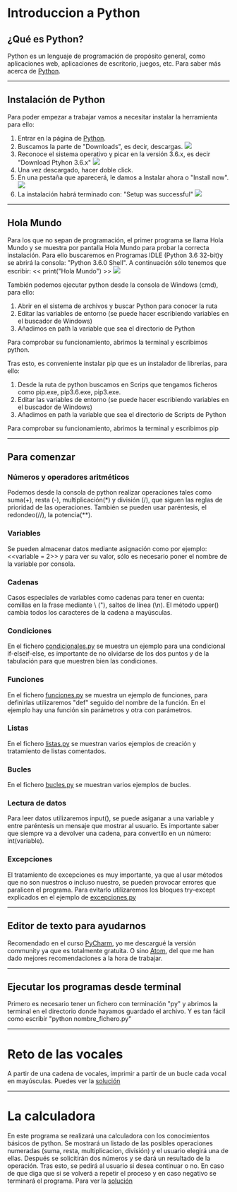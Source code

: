 # Introduccion a Python

## ¿Qué es Python?
Python es un lenguaje de programación de propósito general, como aplicaciones web, aplicaciones de escritorio, juegos, etc. Para saber más acerca de [Python](https://www.python.org).

----------

## Instalación de Python
Para poder empezar a trabajar vamos a necesitar instalar la herramienta para ello:
 1. Entrar en la página de [Python](https://www.python.org).
 2. Buscamos la parte de "Downloads", es decir, descargas.
![](https://github.com/vrdelc/Aprendiendo-Python/blob/master/Capturas%20de%20pantalla/int-instalacion1.JPG)
 3. Reconoce el sistema operativo y picar en la versión 3.6.x, es decir "Download Ptyhon 3.6.x"
![](https://github.com/vrdelc/Aprendiendo-Python/blob/master/Capturas%20de%20pantalla/int-instalacion2.JPG)
 4. Una vez descargado, hacer doble click.
 5. En una pestaña que aparecerá, le damos a Instalar ahora o "Install now".
![](https://github.com/vrdelc/Aprendiendo-Python/blob/master/Capturas%20de%20pantalla/int-instalacion3.JPG)
 6. La instalación habrá terminado con: "Setup was successful"
![](https://github.com/vrdelc/Aprendiendo-Python/blob/master/Capturas%20de%20pantalla/int-instalacion4.JPG)

----------

## Hola Mundo
Para los que no sepan de programación, el primer programa se llama Hola Mundo y se muestra por pantalla Hola Mundo para probar la correcta instalación.
Para ello buscaremos en Programas IDLE (Python 3.6 32-bit)y se abrirá la consola: "Python 3.6.0 Shell".
A continuación sólo tenemos que escribir: << print("Hola Mundo") >>
![](https://github.com/vrdelc/Aprendiendo-Python/blob/master/Capturas%20de%20pantalla/int-holamundo.JPG)

También podemos ejecutar python desde la consola de Windows (cmd), para ello:
 1. Abrir en el sistema de archivos  y buscar Python para conocer la ruta
 2. Editar las variables de entorno (se puede hacer escribiendo variables en el buscador de Windows)
 3. Añadimos en path la variable que sea el directorio de Python

Para comprobar su funcionamiento, abrimos la terminal y escribimos python.

Tras esto, es conveniente instalar pip que es un instalador de librerias, para ello:
 1. Desde la ruta de python buscamos en Scrips que tengamos ficheros como pip.exe, pip3.6.exe, pip3.exe.
 2. Editar las variables de entorno (se puede hacer escribiendo variables en el buscador de Windows)
 3. Añadimos en path la variable que sea el directorio de Scripts de Python

Para comprobar su funcionamiento, abrimos la terminal y escribimos pip

----------

## Para comenzar
### Números y operadores aritméticos
Podemos desde la consola de python realizar operaciones tales como suma(+), resta (-), multiplicación(*) y división (/), que siguen las reglas de prioridad de las operaciones. También se pueden usar paréntesis, el redondeo(//), la potencia(**).

### Variables
Se pueden almacenar datos mediante asignación como por ejemplo: <<variable = 2>> y para ver su valor, sólo es necesario poner el nombre de la variable por consola.

### Cadenas
Casos especiales de variables como cadenas para tener en cuenta: comillas en la frase mediante \ (\"), saltos de línea (\n).
El método upper() cambia todos los caracteres de la cadena a mayúsculas.

### Condiciones
En el fichero [condicionales.py](https://github.com/vrdelc/Aprendiendo-Python/blob/master/Introduccion/condicionales.py) se muestra un ejemplo para una condicional if-elseif-else, es importante de no olvidarse de los dos puntos y de la tabulación para que muestren bien las condiciones.

### Funciones
En el fichero [funciones.py](https://github.com/vrdelc/Aprendiendo-Python/blob/master/Introduccion/funciones.py) se muestra un ejemplo de funciones, para definirlas utilizaremos "def" seguido del nombre de la función. En el ejemplo hay una función sin parámetros y otra con parámetros.

### Listas
En el fichero [listas.py](https://github.com/vrdelc/Aprendiendo-Python/blob/master/Introduccion/listas.py) se muestran varios ejemplos de creación y tratamiento de listas comentados.

### Bucles
En el fichero [bucles.py](https://github.com/vrdelc/Aprendiendo-Python/blob/master/Introduccion/bucles.py) se muestran varios ejemplos de bucles.

### Lectura de datos
Para leer datos utilizaremos input(), se puede asiganar a una variable y entre paréntesis un mensaje que mostrar al usuario. Es importante saber que siempre va a devolver una cadena, para convertilo en un número: int(variable).

### Excepciones
El tratamiento de excepciones es muy importante, ya que al usar métodos que no son nuestros o incluso nuestro, se pueden provocar errores que paralicen el programa. Para evitarlo utilizaremos los bloques try-except explicados en el ejemplo de [excepciones.py](https://github.com/vrdelc/Aprendiendo-Python/blob/master/Introduccion/excepciones.py)

----------

## Editor de texto para ayudarnos
Recomendado en el curso [PyCharm](https://www.jetbrains.com/pycharm/), yo me descargué la versión community ya que es totalmente gratuita. O sino [Atom](https://atom.io/), del que me han dado mejores recomendaciones a la hora de trabajar.

----------

## Ejecutar los programas desde terminal
Primero es necesario tener un fichero con terminación "py" y abrimos la terminal en el directorio donde hayamos guardado el archivo. Y es tan fácil como escribir "python nombre_fichero.py"

----------

# Reto de las vocales
A partir de una cadena de vocales, imprimir a partir de un bucle cada vocal en mayúsculas. Puedes ver la [solución](https://github.com/vrdelc/Aprendiendo-Python/blob/master/Introduccion/vocales.py)

----------

# La calculadora
En este programa se realizará una calculadora con los conocimientos básicos de python. Se mostrará un listado de las posibles operaciones numeradas (suma, resta, multiplicacion, división) y el usuario elegirá una de ellas. Después se solicitirán dos números y se dará un resultado de la operación. Tras esto, se pedirá al usuario si desea continuar o no. En caso de que diga que si se volverá a repetir el proceso y en caso negativo se terminará el programa. Para ver la [solución](https://github.com/vrdelc/Aprendiendo-Python/blob/master/Introduccion/calculadora.py)
